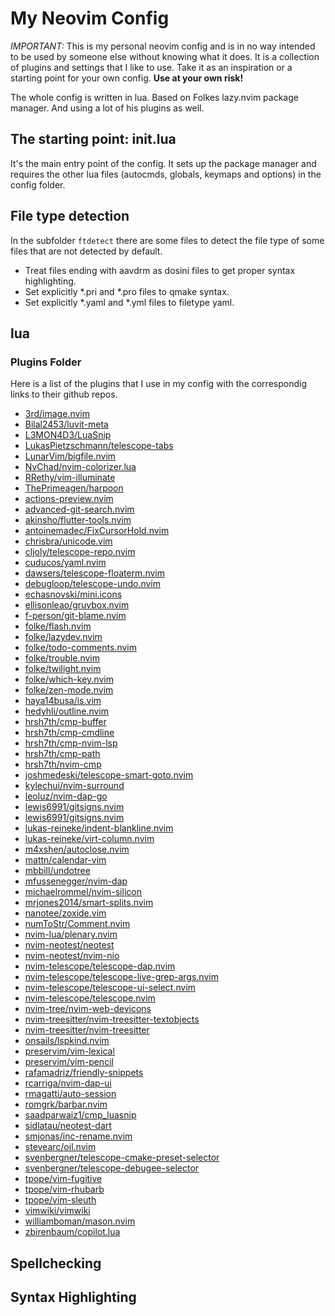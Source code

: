 # My Neovim Config

*IMPORTANT:* This is my personal neovim config and is in no way intended to be
used by someone else without knowing what it does. 
It is a collection of plugins and settings that I like to use. Take it as an
inspiration or a starting point for your own config.
**Use at your own risk!**

The whole config is written in lua. Based on Folkes lazy.nvim package manager.
And using a lot of his plugins as well.

## The starting point: init.lua

It's the main entry point of the config. It sets up the package manager and
requires the other lua files (autocmds, globals, keymaps and options) in the 
config folder.

## File type detection

In the subfolder `ftdetect` there are some files to detect the file type of some
files that are not detected by default.

- Treat files ending with aavdrm as dosini files to get proper syntax highlighting.
- Set explicitly *.pri and *.pro files to qmake syntax.
- Set explicitly *.yaml and *.yml files to filetype yaml.

## lua

### Plugins Folder

Here is a list of the plugins that I use in my config with the correspondig
links to their github repos.

- [3rd/image.nvim](https://github.com3rd/image.nvim/)
- [Bilal2453/luvit-meta](https://github.com/Bilal2453/luvit-meta/)
- [L3MON4D3/LuaSnip](https://github.com/L3MON4D3/LuaSnip)
- [LukasPietzschmann/telescope-tabs](https://github.com/LukasPietzschmann/telescope-tabs)
- [LunarVim/bigfile.nvim](https://github.com/LunarVim/bigfile.nvim/)
- [NvChad/nvim-colorizer.lua](https://github.com/NvChad/nvim-colorizer.lua)
- [RRethy/vim-illuminate](https://github.com/RRethy/vim-illuminate)
- [ThePrimeagen/harpoon](https://github.com/ThePrimeagen/harpoon)
- [actions-preview.nvim](https://github.com/aznhe21/actions-preview.nvim)
- [advanced-git-search.nvim](https://github.com/aaronhallaert/advanced-git-search.nvim)
- [akinsho/flutter-tools.nvim](https://github.com/akinsho/flutter-tools.nvim/)
- [antoinemadec/FixCursorHold.nvim](https://github.com/antoinemadec/FixCursorHold.nvim)
- [chrisbra/unicode.vim](https://github.com/chrisbra/unicode.vim)
- [cljoly/telescope-repo.nvim](https://github.com/cljoly/telescope-repo.nvim)
- [cuducos/yaml.nvim](https://github.com/cuducos/yaml.nvim)
- [dawsers/telescope-floaterm.nvim](https://github.com/dawsers/telescope-floaterm.nvim)
- [debugloop/telescope-undo.nvim](https://github.com/debugloop/telescope-undo.nvim)
- [echasnovski/mini.icons](https://github.com/echasnovski/mini.icons)
- [ellisonleao/gruvbox.nvim](https://github.com/ellisonleao/gruvbox.nvim/)
- [f-person/git-blame.nvim](https://github.com/f-person/git-blame.nvim/)
- [folke/flash.nvim](https://github.comfolke/flash.nvim/)
- [folke/lazydev.nvim](https://github.com/folke/lazydev.nvim/)
- [folke/todo-comments.nvim](https://github.com/folke/todo-comments.nvim)
- [folke/trouble.nvim](https://github.com/folke/trouble.nvim)
- [folke/twilight.nvim](https://github.com/folke/twilight.nvim)
- [folke/which-key.nvim](https://github.com/folke/which-key.nvim)
- [folke/zen-mode.nvim](https://github.com/folke/zen-mode.nvim)
- [haya14busa/is.vim](https://github.com/haya14busa/is.vim/)
- [hedyhli/outline.nvim](https://github.com/hedyhli/outline.nvim)
- [hrsh7th/cmp-buffer](https://github.com/hrsh7th/cmp-buffer)
- [hrsh7th/cmp-cmdline](https://github.com/hrsh7th/cmp-cmdline)
- [hrsh7th/cmp-nvim-lsp](https://github.com/hrsh7th/cmp-nvim-lsp)
- [hrsh7th/cmp-path](https://github.com/hrsh7th/cmp-path)
- [hrsh7th/nvim-cmp](https://github.com/hrsh7th/nvim-cmp/)
- [joshmedeski/telescope-smart-goto.nvim](https://github.com/joshmedeski/telescope-smart-goto.nvim)
- [kylechui/nvim-surround](https://github.com/kylechui/nvim-surround)
- [leoluz/nvim-dap-go](https://github.com/leoluz/nvim-dap-go)
- [lewis6991/gitsigns.nvim](https://github.com/lewis6991/gitsigns.nvim)
- [lewis6991/gitsigns.nvim](https://github.com/lewis6991/gitsigns.nvim/)
- [lukas-reineke/indent-blankline.nvim](https://github.com/lukas-reineke/indent-blankline.nvim/)
- [lukas-reineke/virt-column.nvim](https://github.com/lukas-reineke/virt-column.nvim)
- [m4xshen/autoclose.nvim](https://github.com/m4xshen/autoclose.nvim)
- [mattn/calendar-vim](https://github.com/mattn/calendar-vim)
- [mbbill/undotree](https://github.com/mbbill/undotree)
- [mfussenegger/nvim-dap](https://github.com/mfussenegger/nvim-dap)
- [michaelrommel/nvim-silicon](https://github.com/michaelrommel/nvim-silicon)
- [mrjones2014/smart-splits.nvim](https://github.com/mrjones2014/smart-splits.nvim)
- [nanotee/zoxide.vim](https://github.com/nanotee/zoxide.vim)
- [numToStr/Comment.nvim](https://github.com/numToStr/Comment.nvim/)
- [nvim-lua/plenary.nvim](https://github.com/nvim-lua/plenary.nvim)
- [nvim-neotest/neotest](https://github.com/nvim-neotest/neotest)
- [nvim-neotest/nvim-nio](https://github.com/nvim-neotest/nvim-nio)
- [nvim-telescope/telescope-dap.nvim](https://github.com/nvim-telescope/telescope-dap.nvim)
- [nvim-telescope/telescope-live-grep-args.nvim](https://github.com/nvim-telescope/telescope-live-grep-args.nvim)
- [nvim-telescope/telescope-ui-select.nvim](https://github.com/nvim-telescope/telescope-ui-select.nvim)
- [nvim-telescope/telescope.nvim](https://github.com/nvim-telescope/telescope.nvim)
- [nvim-tree/nvim-web-devicons](https://github.com/nvim-tree/nvim-web-devicons)
- [nvim-treesitter/nvim-treesitter-textobjects](https://github.com/nvim-treesitter/nvim-treesitter-textobjects)
- [nvim-treesitter/nvim-treesitter](https://github.com/nvim-treesitter/nvim-treesitter)
- [onsails/lspkind.nvim](https://github.com/onsails/lspkind.nvim)
- [preservim/vim-lexical](https://github.com/preservim/vim-lexical)
- [preservim/vim-pencil](https://github.com/preservim/vim-pencil)
- [rafamadriz/friendly-snippets](https://github.com/rafamadriz/friendly-snippets)
- [rcarriga/nvim-dap-ui](https://github.com/rcarriga/nvim-dap-ui)
- [rmagatti/auto-session](https://github.com/rmagatti/auto-session)
- [romgrk/barbar.nvim](https://github.com/romgrk/barbar.nvim)
- [saadparwaiz1/cmp_luasnip](https://github.com/saadparwaiz1/cmp_luasnip)
- [sidlatau/neotest-dart](https://github.com/sidlatau/neotest-dart)
- [smjonas/inc-rename.nvim](https://github.com/smjonas/inc-rename.nvim/)
- [stevearc/oil.nvim](https://github.com/stevearc/oil.nvim)
- [svenbergner/telescope-cmake-preset-selector](https://github.com/svenbergner/telescope-cmake-preset-selector)
- [svenbergner/telescope-debugee-selector](https://github.com/svenbergner/telescope-debugee-selector)
- [tpope/vim-fugitive](https://github.com/tpope/vim-fugitive)
- [tpope/vim-rhubarb](https://github.com/tpope/vim-rhubarb)
- [tpope/vim-sleuth](https://github.com/tpope/vim-sleuth)
- [vimwiki/vimwiki](https://github.com/vimwiki/vimwiki)
- [williamboman/mason.nvim](https://github.com/williamboman/mason.nvim)
- [zbirenbaum/copilot.lua](https://github.com/zbirenbaum/copilot.lua/)
 
## Spellchecking

## Syntax Highlighting

